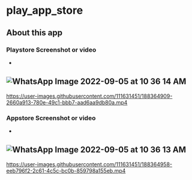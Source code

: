# play_app_store

## About this app

### Playstore Screenshot or video 
-
![WhatsApp Image 2022-09-05 at 10 36 14 AM](https://user-images.githubusercontent.com/111631451/188364577-4655fb0a-8104-46a6-aca2-3aa60294775f.jpeg)
-
https://user-images.githubusercontent.com/111631451/188364909-2660a913-780e-49c1-bbb7-aad6aa9db80a.mp4

### Appstore Screenshot or video 
-
![WhatsApp Image 2022-09-05 at 10 36 13 AM](https://user-images.githubusercontent.com/111631451/188364714-575d5cd8-1294-4b0b-9bec-e59dbf98976c.jpeg)
-
https://user-images.githubusercontent.com/111631451/188364958-eeb796f2-2c61-4c5c-bc0b-859798a155eb.mp4
